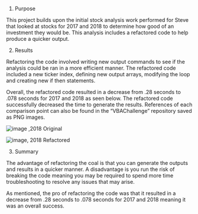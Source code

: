 1) Purpose

This project builds upon the initial stock analysis work performed for Steve that looked at stocks for 2017 and 2018 to determine how good of an investment they would be. This analysis includes a refactored code to help produce a quicker output.

2) Results

Refactoring the code involved writing new output commands to see if the analysis could be ran in a more efficient manner. The refactored code included a new ticker index, defining new output arrays, modifying the loop and creating new if then statements. 

Overall, the refactored code resulted in a decrease from .28 seconds to .078 seconds for 2017 and  2018 as seen below. The refactored code successfully decreased the time to generate the results. References of each comparison point can also be found in the “VBAChallenge” repository saved as PNG images. 

![image](https://user-images.githubusercontent.com/112994018/194447231-1bf48f3b-e6b5-4b16-a423-cbbeca5ae1f0.png) ,2018 Original

![image](https://user-images.githubusercontent.com/112994018/194447320-11425c1f-c8bb-4a41-9594-4b6e1381d2f0.png), 2018 Refactored



3) Summary

The advantage of refactoring the coal is that you can generate the outputs and results in a quicker manner. A disadvantage is you run the risk of breaking the code meaning you may be required to spend more time troubleshooting to resolve any issues that may arise. 

As mentioned, the pro of refactoring the code was that it resulted in a decrease from .28 seconds to .078 seconds for 2017 and 2018 meaning it was an overall success. 
